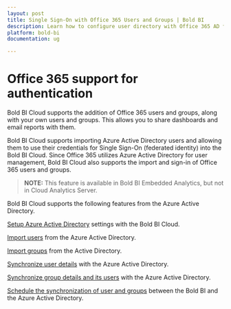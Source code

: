 ```yaml
---
layout: post
title: Single Sign-On with Office 365 Users and Groups | Bold BI
description: Learn how to configure user directory with Office 365 AD for SSO authentication to share dashboards and email reports with them.
platform: bold-bi
documentation: ug

---
```


# Office 365 support for authentication

Bold BI Cloud supports the addition of Office 365 users and groups, along with your own users and groups. This allows you to share dashboards and email reports with them.

Bold BI Cloud supports importing Azure Active Directory users and allowing them to use their credentials for Single Sign-On (federated identity) into the Bold BI Cloud. Since Office 365 utilizes Azure Active Directory for user management, Bold BI Cloud also supports the import and sign-in of Office 365 users and groups.

> **NOTE:** This feature is available in Bold BI Embedded Analytics, but not in Cloud Analytics Server.

Bold BI Cloud supports the following features from the Azure Active Directory.

[Setup Azure Active Directory](/security-configuration/single-sign-on/azure-active-directory/) settings with the Bold BI Cloud.

[Import users](/managing-resources/manage-users/import-azure-active-directory-users/) from the Azure Active Directory.

[Import groups](/managing-resources/manage-groups/import-active-directory-groups/) from the Active Directory.

[Synchronize user details](/managing-resources/manage-users/synchronize-azure-active-directory-users/) with the Azure Active Directory.

[Synchronize group details and its users](/managing-resources/manage-groups/synchronize-active-directory-groups/) with the Azure Active Directory.

[Schedule the synchronization of user and groups](/site-administration/user-directory-settings/azure-active-directory/azure-active-directory-synchronization-schedule/) between the Bold BI and the Azure Active Directory.
